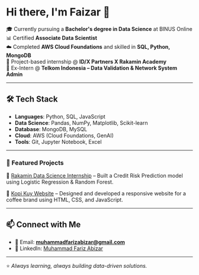 # Hi there, I'm Faizar 👋

🎓 Currently pursuing a **Bachelor's degree in Data Science** at BINUS Online  
📊 Certified **Associate Data Scientist**  
☁️ Completed **AWS Cloud Foundations** and skilled in **SQL, Python, MongoDB**  
📌 Project-based internship @ **ID/X Partners X Rakamin Academy**  
📡 Ex-Intern @ **Telkom Indonesia – Data Validation & Network System Admin**  

---

## 🛠 Tech Stack
- **Languages**: Python, SQL, JavaScript  
- **Data Science**: Pandas, NumPy, Matplotlib, Scikit-learn  
- **Database**: MongoDB, MySQL  
- **Cloud**: AWS (Cloud Foundations, GenAI)  
- **Tools**: Git, Jupyter Notebook, Excel  

---

### 🚀 Featured Projects
🔹 [Rakamin Data Science Internship](https://drive.google.com/drive/folders/1demEFp_i47EC8sJCocU9ubAeEQthUYR_?usp=sharing) – Built a Credit Risk Prediction model using Logistic Regression & Random Forest.

🔹 [Kopi Kuy Website](https://faizarm.github.io/kopikuy) – Designed and developed a responsive website for a coffee brand using HTML, CSS, and JavaScript.

---

## 📫 Connect with Me
- 📧 Email: **muhammadfarizabizar@gmail.com**  
- 💼 LinkedIn: [Muhammad Fariz Abizar](https://www.linkedin.com/in/muhammad-fariz-abizar-033734310)  

---

⭐️ *Always learning, always building data-driven solutions.*
